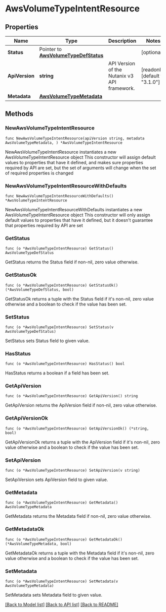 # AwsVolumeTypeIntentResource

## Properties

Name | Type | Description | Notes
------------ | ------------- | ------------- | -------------
**Status** | Pointer to [**AwsVolumeTypeDefStatus**](AwsVolumeTypeDefStatus.md) |  | [optional] 
**ApiVersion** | **string** | API Version of the Nutanix v3 API framework. | [readonly] [default to "3.1.0"]
**Metadata** | [**AwsVolumeTypeMetadata**](AwsVolumeTypeMetadata.md) |  | 

## Methods

### NewAwsVolumeTypeIntentResource

`func NewAwsVolumeTypeIntentResource(apiVersion string, metadata AwsVolumeTypeMetadata, ) *AwsVolumeTypeIntentResource`

NewAwsVolumeTypeIntentResource instantiates a new AwsVolumeTypeIntentResource object
This constructor will assign default values to properties that have it defined,
and makes sure properties required by API are set, but the set of arguments
will change when the set of required properties is changed

### NewAwsVolumeTypeIntentResourceWithDefaults

`func NewAwsVolumeTypeIntentResourceWithDefaults() *AwsVolumeTypeIntentResource`

NewAwsVolumeTypeIntentResourceWithDefaults instantiates a new AwsVolumeTypeIntentResource object
This constructor will only assign default values to properties that have it defined,
but it doesn't guarantee that properties required by API are set

### GetStatus

`func (o *AwsVolumeTypeIntentResource) GetStatus() AwsVolumeTypeDefStatus`

GetStatus returns the Status field if non-nil, zero value otherwise.

### GetStatusOk

`func (o *AwsVolumeTypeIntentResource) GetStatusOk() (*AwsVolumeTypeDefStatus, bool)`

GetStatusOk returns a tuple with the Status field if it's non-nil, zero value otherwise
and a boolean to check if the value has been set.

### SetStatus

`func (o *AwsVolumeTypeIntentResource) SetStatus(v AwsVolumeTypeDefStatus)`

SetStatus sets Status field to given value.

### HasStatus

`func (o *AwsVolumeTypeIntentResource) HasStatus() bool`

HasStatus returns a boolean if a field has been set.

### GetApiVersion

`func (o *AwsVolumeTypeIntentResource) GetApiVersion() string`

GetApiVersion returns the ApiVersion field if non-nil, zero value otherwise.

### GetApiVersionOk

`func (o *AwsVolumeTypeIntentResource) GetApiVersionOk() (*string, bool)`

GetApiVersionOk returns a tuple with the ApiVersion field if it's non-nil, zero value otherwise
and a boolean to check if the value has been set.

### SetApiVersion

`func (o *AwsVolumeTypeIntentResource) SetApiVersion(v string)`

SetApiVersion sets ApiVersion field to given value.


### GetMetadata

`func (o *AwsVolumeTypeIntentResource) GetMetadata() AwsVolumeTypeMetadata`

GetMetadata returns the Metadata field if non-nil, zero value otherwise.

### GetMetadataOk

`func (o *AwsVolumeTypeIntentResource) GetMetadataOk() (*AwsVolumeTypeMetadata, bool)`

GetMetadataOk returns a tuple with the Metadata field if it's non-nil, zero value otherwise
and a boolean to check if the value has been set.

### SetMetadata

`func (o *AwsVolumeTypeIntentResource) SetMetadata(v AwsVolumeTypeMetadata)`

SetMetadata sets Metadata field to given value.



[[Back to Model list]](../README.md#documentation-for-models) [[Back to API list]](../README.md#documentation-for-api-endpoints) [[Back to README]](../README.md)


